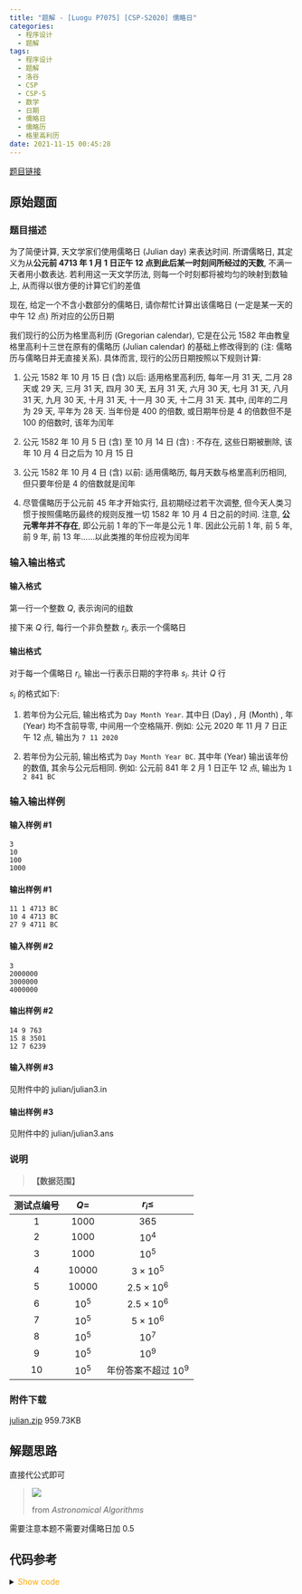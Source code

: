 ```yaml
---
title: "题解 - [Luogu P7075] [CSP-S2020] 儒略日"
categories:
  - 程序设计
  - 题解
tags:
  - 程序设计
  - 题解
  - 洛谷
  - CSP
  - CSP-S
  - 数学
  - 日期
  - 儒略日
  - 儒略历
  - 格里高利历
date: 2021-11-15 00:45:28
---
```


[题目链接](https://www.luogu.com.cn/problem/P7075)

<!-- more -->

## 原始题面

### 题目描述

为了简便计算, 天文学家们使用儒略日 (Julian day) 来表达时间. 所谓儒略日, 其定义为从**公元前 4713 年 1 月 1 日正午 12 点到此后某一时刻间所经过的天数**, 不满一天者用小数表达. 若利用这一天文学历法, 则每一个时刻都将被均匀的映射到数轴上, 从而得以很方便的计算它们的差值

现在, 给定一个不含小数部分的儒略日, 请你帮忙计算出该儒略日 (一定是某一天的中午 12 点) 所对应的公历日期

我们现行的公历为格里高利历 (Gregorian calendar), 它是在公元 1582 年由教皇格里高利十三世在原有的儒略历 (Julian calendar) 的基础上修改得到的 (注: 儒略历与儒略日并无直接关系). 具体而言, 现行的公历日期按照以下规则计算:

1. 公元 1582 年 10 月 15 日 (含) 以后: 适用格里高利历, 每年一月 $31$ 天, 二月 $28$ 天或 $29$ 天, 三月 $31$ 天, 四月 $30$ 天, 五月 $31$ 天, 六月 $30$ 天, 七月 $31$ 天, 八月 $31$ 天, 九月 $30$ 天, 十月 $31$ 天, 十一月 $30$ 天, 十二月 $31$ 天. 其中, 闰年的二月为 $29$ 天, 平年为 $28$ 天. 当年份是 $400$ 的倍数, 或日期年份是 $4$ 的倍数但不是 $100$ 的倍数时, 该年为闰年

2. 公元 1582 年 10 月 5 日 (含) 至 10 月 14 日 (含) : 不存在, 这些日期被删除, 该年 10 月 4 日之后为 10 月 15 日

3. 公元 1582 年 10 月 4 日 (含) 以前: 适用儒略历, 每月天数与格里高利历相同, 但只要年份是 $4$ 的倍数就是闰年

4. 尽管儒略历于公元前 45 年才开始实行, 且初期经过若干次调整, 但今天人类习惯于按照儒略历最终的规则反推一切 1582 年 10 月 4 日之前的时间. 注意, **公元零年并不存在**, 即公元前 1 年的下一年是公元 1 年. 因此公元前 1 年, 前 5 年, 前 9 年, 前 13 年......以此类推的年份应视为闰年

### 输入输出格式

#### 输入格式

第一行一个整数 $Q$, 表示询问的组数

接下来 $Q$ 行, 每行一个非负整数 $r_i$, 表示一个儒略日

#### 输出格式

对于每一个儒略日 $r_i$, 输出一行表示日期的字符串 $s_i$. 共计 $Q$ 行

$s_i$ 的格式如下:

1. 若年份为公元后, 输出格式为 `Day Month Year`. 其中日 (Day) , 月 (Month) , 年 (Year) 均不含前导零, 中间用一个空格隔开. 例如: 公元 2020 年 11 月 7 日正午 12 点, 输出为 `7 11 2020`

2. 若年份为公元前, 输出格式为 `Day Month Year BC`. 其中年 (Year) 输出该年份的数值, 其余与公元后相同. 例如: 公元前 841 年 2 月 1 日正午 12 点, 输出为 `1 2 841 BC`

### 输入输出样例

#### 输入样例 #1

```input1
3
10
100
1000
```

#### 输出样例 #1

```output1
11 1 4713 BC
10 4 4713 BC
27 9 4711 BC
```

#### 输入样例 #2

```input2
3
2000000
3000000
4000000
```

#### 输出样例 #2

```output2
14 9 763
15 8 3501
12 7 6239
```

#### 输入样例 #3

见附件中的 julian/julian3.in

#### 输出样例 #3

见附件中的 julian/julian3.ans

### 说明

> **【数据范围】**

| 测试点编号 |  $Q =$  |       $r_i \le$       |
| :--------: | :-----: | :-------------------: |
|    $1$     | $1000$  |         $365$         |
|    $2$     | $1000$  |        $10^4$         |
|    $3$     | $1000$  |        $10^5$         |
|    $4$     | $10000$ |    $3\times 10^5$     |
|    $5$     | $10000$ |   $2.5\times 10^6$    |
|    $6$     | $10^5$  |   $2.5\times 10^6$    |
|    $7$     | $10^5$  |    $5\times 10^6$     |
|    $8$     | $10^5$  |        $10^7$         |
|    $9$     | $10^5$  |        $10^9$         |
|    $10$    | $10^5$  | 年份答案不超过 $10^9$ |

### 附件下载

[julian.zip](julian.zip) 959.73KB

## 解题思路

直接代公式即可

> ![](1.jpg)
>
> from _Astronomical Algorithms_

需要注意本题不需要对儒略日加 0.5

## 代码参考

<details>
<summary><font color='orange'>Show code</font></summary>

```cpp
/*
 * @Author: Tifa
 * @LastEditTime: 2021-11-15 00:45:28
 * @Description: Luogu P7075
 */
#include <bits/stdc++.h>
using namespace std;
using i64 = int64_t;

int main() {
    ios::sync_with_stdio(false);
    cin.tie(nullptr);
    cout.tie(nullptr);
    int kase;
    cin >> kase;
    while (kase--) {
        i64 Z;
        cin >> Z;
        i64 a = (Z - 1867216.25) / 36524.25;
        i64 A = Z < 2299161 ? Z : Z + 1 + a - floor(a * .25), B, C, D, E;
        i64 k = 0;
        i64 year = 0, month = 0, day = 0;
        for (; day < 1; --A, ++k) {
            D = (C = ((B = A + 1524) - 122.1) / 365.25) * 365.25;
            E = (B - D) / 30.6001;
            day = B - D - floor(E * 30.6001);
        }
        month = E - (E < 14 ? 1 : 13);
        year = C - 4715 - (month > 2);
        if (day == -k) day = 1;
        cout << day << ' ' << month << ' ';
        if (year >= 1)
            cout << year << '\n';
        else
            cout << 1 - year << " BC\n";
    }
    return 0;
}
```

</details>
